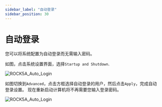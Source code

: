 ```yaml
---
sidebar_label: "自动登录"
sidebar_position: 30
---
```


# 自动登录

您可以将系统配置为自动登录而无需输入密码。

如图，点击系统设置界面，选择`Startup and Shutdown`.

![ROCK5A_Auto_Login](/img/rock5a/rock5a_auto_login_1.webp)

如图切换到`Advanced`，点击方框选择自动登录的用户，然后点击`Apply`，完成自动登录设置。 现在重新启动计算机将不再需要您输入登录密码。

![ROCK5A_Auto_Login](/img/rock5a/rock5a_auto_login_2.webp)
